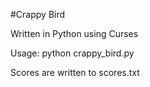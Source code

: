 #Crappy Bird

Written in Python using Curses

Usage:
    python crappy_bird.py

Scores are written to scores.txt
